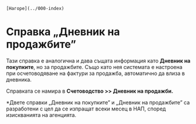 ```{only} html
[Нагоре](../000-index)
```

# Справка „Дневник на продажбите”

Тази справка е аналогична и дава същата информация като **Дневник на
покупките**, но за продажбите. Също като нея системата е настроена
при осчетоводяване на фактури за продажба, автоматично да влиза в
дневника.

Справката се намира в **Счетоводство \>\> Дневник на продажби.**

\*Двете справки „Дневник на покупките” и „Дневник на продажбите” са
разработени с цел да се изпращат всеки месец в НАП, според
изискванията на агенцията.
